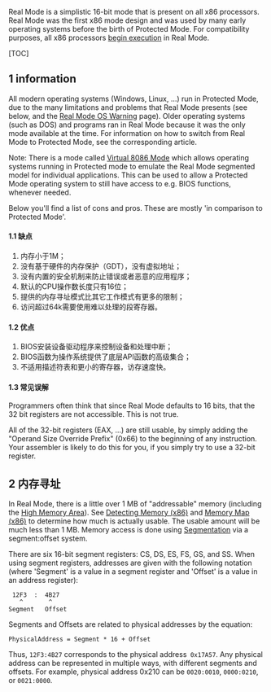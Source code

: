 Real Mode is a simplistic 16-bit mode that is present on all x86 processors. Real Mode was the first x86 mode design and was used by many early operating systems before the birth of Protected Mode. For compatibility purposes, all x86 processors [begin execution](https://wiki.osdev.org/Boot_Sequence) in Real Mode.

[TOC]

## 1 information

All modern operating systems (Windows, Linux, ...) run in Protected Mode, due to the many limitations and problems that Real Mode presents (see below, and the [Real Mode OS Warning](https://wiki.osdev.org/Real_Mode_OS_Warning) page). Older operating systems (such as DOS) and programs ran in Real Mode because it was the only mode available at the time. For information on how to switch from Real Mode to Protected Mode, see the corresponding article.

Note: There is a mode called [Virtual 8086 Mode](https://wiki.osdev.org/Virtual_8086_Mode) which allows operating systems running in Protected mode to emulate the Real Mode segmented model for individual applications. This can be used to allow a Protected Mode operating system to still have access to e.g. BIOS functions, whenever needed.

Below you'll find a list of cons and pros. These are mostly 'in comparison to Protected Mode'.

#### 1.1 缺点

1. 内存小于1M；
2. 没有基于硬件的内存保护（GDT），没有虚拟地址；
3. 没有内置的安全机制来防止错误或者恶意的应用程序；
4. 默认的CPU操作数长度只有16位；
5. 提供的内存寻址模式比其它工作模式有更多的限制；
6. 访问超过64k需要使用难以处理的段寄存器。

#### 1.2 优点

1. BIOS安装设备驱动程序来控制设备和处理中断；
2. BIOS函数为操作系统提供了底层API函数的高级集合；
3. 不适用描述符表和更小的寄存器，访存速度快。

#### 1.3 常见误解

Programmers often think that since Real Mode defaults to 16 bits, that the 32 bit registers are not accessible. This is not true.

All of the 32-bit registers (EAX, ...) are still usable, by simply adding the "Operand Size Override Prefix" (0x66) to the beginning of any instruction. Your assembler is likely to do this for you, if you simply try to use a 32-bit register.

## 2 内存寻址

In Real Mode, there is a little over 1 MB of "addressable" memory (including the [High Memory Area](https://wiki.osdev.org/Real_Mode#High_Memory_Area)). See [Detecting Memory (x86)](https://wiki.osdev.org/Detecting_Memory_(x86)) and [Memory Map (x86)](https://wiki.osdev.org/Memory_Map_(x86)) to determine how much is actually usable. The usable amount will be much less than 1 MB. Memory access is done using [Segmentation](https://wiki.osdev.org/Segmentation) via a segment:offset system.

There are six 16-bit segment registers: CS, DS, ES, FS, GS, and SS. When using segment registers, addresses are given with the following notation (where 'Segment' is a value in a segment register and 'Offset' is a value in an address register):

```
 12F3  :  4B27
   ^       ^
Segment   Offset
```

Segments and Offsets are related to physical addresses by the equation:

```
PhysicalAddress = Segment * 16 + Offset
```

Thus, `12F3:4B27` corresponds to the physical address` 0x17A57`. Any physical address can be represented in multiple ways, with different segments and offsets. For example, physical address 0x210 can be `0020:0010`, `0000:0210`, or `0021:0000`.

